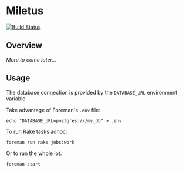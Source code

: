 # Miletus

[![Build Status](https://secure.travis-ci.org/tjdett/miletus.png?branch=master)](http://travis-ci.org/tjdett/miletus)

## Overview

_More to come later..._


## Usage

The database connection is provided by the `DATABASE_URL` environment variable.

Take advantage of Foreman's `.env` file:

    echo "DATABASE_URL=postgres:///my_db" > .env

To run Rake tasks adhoc:

    foreman run rake jobs:work

Or to run the whole lot:

    foreman start

	
